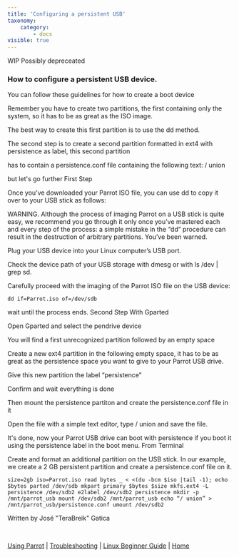 ```yaml
---
title: 'Configuring a persistent USB'
taxonomy:
    category:
        - docs
visible: true
---
```


WIP Possibly depreceated

### How to configure a persistent USB device.


You can follow these guidelines for how to create a boot device

Remember you have to create two partitions, the first containing only the system, so it has to be as great as the ISO image.

The best way to create this first partition is to use the dd method.

The second step is to create a second partition formatted in ext4 with persistence as label, this second partition

has to contain a persistence.conf file containing the following text: / union

but let's go further
First Step

Once you’ve downloaded your Parrot ISO file, you can use dd to copy it over to your USB stick as follows:

WARNING. Although the process of imaging Parrot on a USB stick is quite easy, we recommend you go through it only once you’ve mastered each and every step of the process: a simple mistake in the “dd” procedure can result in the destruction of arbitrary partitions. You’ve been warned.

Plug your USB device into your Linux computer’s USB port.

Check the device path of your USB storage with dmesg or with ls /dev | grep sd.

Carefully proceed with the imaging of the Parrot ISO file on the USB device:

```text
dd if=Parrot.iso of=/dev/sdb
```

wait until the process ends.
Second Step
With Gparted

Open Gparted and select the pendrive device

You will find a first unrecognized partition followed by an empty space

Create a new ext4 partition in the following empty space, it has to be as great as the persistence space you want to give to your Parrot USB drive.

Give this new partition the label “persistence”

Confirm and wait everything is done

Then mount the persistence partiton and create the persistence.conf file in it

Open the file with a simple text editor, type / union and save the file.

It's done, now your Parrot USB drive can boot with persistence if you boot it using the persistence label in the boot menu.
From Terminal

Create and format an additional partition on the USB stick. In our example, we create a 2 GB persistent partition and create a persistence.conf file on it.

```text
size=2gb iso=Parrot.iso read bytes _ < <(du -bcm $iso |tail -1); echo $bytes parted /dev/sdb mkpart primary $bytes $size mkfs.ext4 -L persistence /dev/sdb2 e2label /dev/sdb2 persistence mkdir -p /mnt/parrot_usb mount /dev/sdb2 /mnt/parrot_usb echo “/ union” > /mnt/parrot_usb/persistence.conf umount /dev/sdb2
```

Written by  José "TeraBreik" Gatica

&nbsp;

[Using Parrot](https://docs.parrotlinux.org/info/start/) | [Troubleshooting](https://docs.parrotlinux.org/trbl/start/) | [Linux Beginner Guide](https://docs.parrotlinux.org/library/lbg-basics/) | [Home](https://docs.parrotlinux.org/)